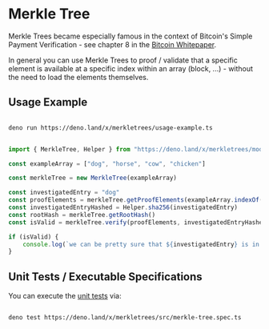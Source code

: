 # Merkle Tree 

Merkle Trees became especially famous in the context of Bitcoin's Simple Payment Verification - see chapter 8 in the [Bitcoin Whitepaper](https://bitcoin.org/bitcoin.pdf).  

In general you can use Merkle Trees to proof / validate that a specific element is available at a specific index within an array (block, ...) - without the need to load the elements themselves.  


## Usage Example

```sh

deno run https://deno.land/x/merkletrees/usage-example.ts

```

```ts  

import { MerkleTree, Helper } from "https://deno.land/x/merkletrees/mod.ts"

const exampleArray = ["dog", "horse", "cow", "chicken"]

const merkleTree = new MerkleTree(exampleArray)

const investigatedEntry = "dog"
const proofElements = merkleTree.getProofElements(exampleArray.indexOf(investigatedEntry))
const investigatedEntryHashed = Helper.sha256(investigatedEntry)
const rootHash = merkleTree.getRootHash()
const isValid = merkleTree.verify(proofElements, investigatedEntryHashed, rootHash, exampleArray.indexOf(investigatedEntry))

if (isValid) {
    console.log(`we can be pretty sure that ${investigatedEntry} is in the array at index: ${exampleArray.indexOf(investigatedEntry)}`)
} 

```

## Unit Tests / Executable Specifications

You can execute the [unit tests](https://github.com/distributed-ledger-technology/merkle-trees/blob/main/src/merkle-tree.spec.ts) via:  
  

```sh

deno test https://deno.land/x/merkletrees/src/merkle-tree.spec.ts

```

